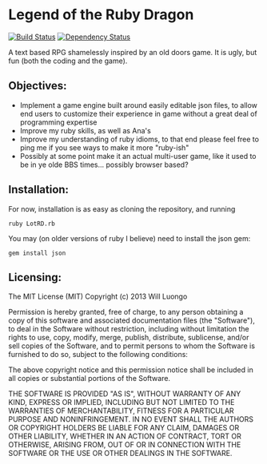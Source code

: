 Legend of the Ruby Dragon
=========================
[![Build Status](https://travis-ci.org/willluongo/lotrd.png?branch=adding_tests)](https://travis-ci.org/willluongo/lotrd)
[![Dependency Status](https://gemnasium.com/willluongo/lotrd.png)](https://gemnasium.com/willluongo/lotrd)

A text based RPG shamelessly inspired by an old doors game. It is ugly, but fun (both the coding and the game).

Objectives:
-----------

* Implement a game engine built around easily editable json files, to allow end users to customize their experience in game without a great deal of programming expertise
* Improve my ruby skills, as well as Ana's
* Improve my understanding of ruby idioms, to that end please feel free to ping me if you see ways to make it more "ruby-ish"
* Possibly at some point make it an actual multi-user game, like it used to be in ye olde BBS times... possibly browser based?

Installation:
-------------

For now, installation is as easy as cloning the repository, and running

	ruby LotRD.rb

You may (on older versions of ruby I believe) need to install the json gem:

	gem install json

Licensing:
----------

The MIT License (MIT)
Copyright (c) 2013 Will Luongo

Permission is hereby granted, free of charge, to any person obtaining a copy of this software and associated documentation files (the "Software"), to deal in the Software without restriction, including without limitation the rights to use, copy, modify, merge, publish, distribute, sublicense, and/or sell copies of the Software, and to permit persons to whom the Software is furnished to do so, subject to the following conditions:

The above copyright notice and this permission notice shall be included in all copies or substantial portions of the Software.

THE SOFTWARE IS PROVIDED "AS IS", WITHOUT WARRANTY OF ANY KIND, EXPRESS OR IMPLIED, INCLUDING BUT NOT LIMITED TO THE WARRANTIES OF MERCHANTABILITY, FITNESS FOR A PARTICULAR PURPOSE AND NONINFRINGEMENT. IN NO EVENT SHALL THE AUTHORS OR COPYRIGHT HOLDERS BE LIABLE FOR ANY CLAIM, DAMAGES OR OTHER LIABILITY, WHETHER IN AN ACTION OF CONTRACT, TORT OR OTHERWISE, ARISING FROM, OUT OF OR IN CONNECTION WITH THE SOFTWARE OR THE USE OR OTHER DEALINGS IN THE SOFTWARE.
